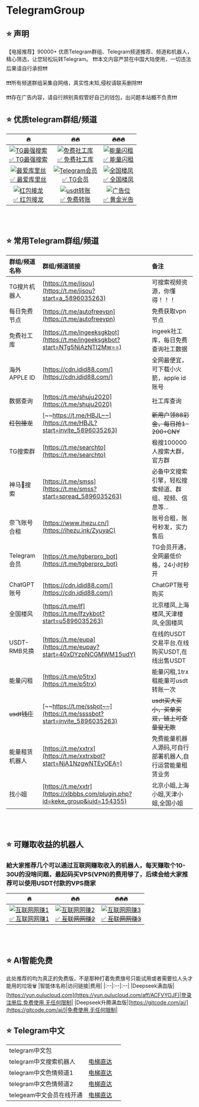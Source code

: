 # TelegramGroup

## ⭐️ 声明
【电报推荐】90000+ 优质Telegram群组、Telegram频道推荐、频道和机器人，精心筛选，让您轻松玩转Telegram。
❗️❗️❗️本文内容严禁在中国大陆使用，一切违法后果请自行承担❗️❗️❗️

❗️❗️❗️所有频道群组采集自网络，真实性未知,侵权请联系删除❗️❗❗️️

❗️❗️❗️存在️广告内容，请自行辨别真假管好自己的钱包，出问题本站概不负责❗️❗️❗️


## ⭐️ 优质telegram群组/频道
|🔥|🔥🔥|🔥🔥🔥|
|:--:|:--:|:--:|
|<a href="https://t.me/jisou?start=a_5896035263" rel="nofollow"><img src="https://i.imgur.com/pyDkVQJ.png" alt="TG最强搜索" data-canonical-src="https://i.imgur.com/pyDkVQJ.png" style="max-width: 100%;"><br>✅ TG最强搜索</a>|<a href="https://t.me/ingeeksgkbot?start=NTg5NjAzNTI2Mw==" rel="nofollow"><img src="https://i.imgur.com/BuCYHhJ.png" alt="免费社工库" data-canonical-src="https://i.imgur.com/BuCYHhJ.png" style="max-width: 100%;"><br>✅ 免费社工库</a>|<a href="https://t.me/p5trx" rel="nofollow"><img src="https://imgur.com/cLC8V66.png" alt="能量闪租" data-canonical-src="https://imgur.com/cLC8V66.png" style="max-width: 100%;"><br>✅ 能量闪租</a>|
|<a href="https://t.me/av91996" rel="nofollow"><img src="https://i.imgur.com/0aH23fN.png" alt="最爱库里丝" data-canonical-src="https://i.imgur.com/0aH23fN.png" style="max-width: 100%;"><br>✅ 最爱库里丝</a>|<a href="https://t.me/tgberpro_bot" rel="nofollow"><img src="https://i.imgur.com/RA7LfM0.png" alt="Telegram会员" data-canonical-src="https://i.imgur.com/RA7LfM0.png" style="max-width: 100%;"><br>✅ TG会员</a>|<a href="https://t.me/lfzykbot?start=u5896035263" rel="nofollow"><img src="https://imgur.com/fL3IWs3.png" alt="全国楼凤" data-canonical-src="https://imgur.com/fL3IWs3.png" style="max-width: 100%;"><br>✅ 全国楼凤</a>|
|<a href="https://t.me/HBJL?start=invite_5896035263" rel="nofollow"><img src="https://i.imgur.com/pkK54TD.png" alt="红包接龙" data-canonical-src="https://i.imgur.com/pkK54TD.png" style="max-width: 100%;"><br>✅ 红包接龙</a>|<a href="https://trx.wssid.com" rel="nofollow"><img src="https://i.imgur.com/MwUkujl.png" alt="usdt转账" data-canonical-src="https://i.imgur.com/MwUkujl.png" style="max-width: 100%;"><br>✅ 免费转账</a>|<a href="https://t.me/GVTRX" rel="nofollow"><img src="https://imgur.com/TrlYIk8.png" alt="广告位" data-canonical-src="https://imgur.com/TrlYIk8.png" style="max-width: 100%;"><br>✅ 黄金光告</a>|

<br>
<br>

## ⭐️ 常用Telegram群组/频道
|群组/频道名称|群组/频道链接|备注|
|:--|:--|:--|
|TG搜片机器人|[https://t.me/jisou](https://t.me/jisou?start=a_5896035263)|可搜索视频资源，你懂得！！！|
|每日免费节点|[https://t.me/autofreevpn](https://t.me/autofreevpn)|免费获取vpn节点|
|免费社工库|[https://t.me/ingeeksgkbot](https://t.me/ingeeksgkbot?start=NTg5NjAzNTI2Mw==)|ingeek社工库，每日免费查询社工数据|
|海外APPLE ID|[https://cdn.idid88.com/](https://cdn.idid88.com/)|全网最便宜，可下载小火箭，apple id账号|
|数据查询|[https://t.me/shuju2020](https://t.me/shuju2020)|社工库查询|
|~~红包接龙~~|[~~https://t.me/HBJL~~](https://t.me/HBJL?start=invite_5896035263)|~~新用户领88彩金，每日抢1-200+CNY~~|
|TG搜索群|[https://t.me/searchto](https://t.me/searchto)|极搜100000人搜索大群，官方群|
|神马🐎搜索|[https://t.me/smss](https://t.me/smss?start=spread_5896035263)|必备中文搜索引擎，轻松搜索频道、群组、视频、信息等...|
|奈飞账号合租|[https://www.ihezu.cn/](https://ihezu.ink/ZyuyaC)|账号合租，账号秒发，实力售后|
|Telegram会员|[https://t.me/tgberpro_bot](https://t.me/tgberpro_bot)|TG会员开通，全网最低价格，24小时秒开|
|ChatGPT账号|[https://cdn.idid88.com/](https://cdn.idid88.com/)|ChatGPT账号购买|
|全国楼风|[https://t.me/lf](https://t.me/lfzykbot?start=u5896035263)|北京楼凤,上海楼凤,天津楼凤,全国楼凤|
|USDT-RMB兑换|[https://t.me/eupa](https://t.me/eupay?start=40xDYzpNCGMWM15udY)|在线的USDT交易平台,在线购买USDT,在线出售USDT|
|能量闪租|[https://t.me/p5trx](https://t.me/p5trx)|能量闪租,1trx租能量可usdt转账一次|
|~~usdt钱庄~~|[~~https://t.me/ssbot~~](https://t.me/ssssbot?start=invite_5896035263)|~~usdt买大买小，买单买双，链上可查童叟无欺~~|
|能量租赁机器人|[https://t.me/xxtrx](https://t.me/xxtrxbot?start=NjA1NzgwNTEyOEA=)|免费能量机器人源码,可自行部署机器人,自行运营能量租赁业务|
|找小姐|[https://t.me/xxtr](https://xlbbbs.com/plugin.php?id=keke_group&iuid=154355)|北京小姐,上海小姐,天津小姐,全国小姐|




<br>
<br>


## ⭐️ 可赚取收益的机器人

### 給大家推荐几个可以通过互联网赚取收入的机器人，每天赚取个10-30U的没啥问题，最起码买VPS(VPN)的费用够了，后续会给大家推荐可以使用USDT付款的VPS商家

|🔥|🔥🔥|🔥🔥🔥|
|:--:|:--:|:--:|
|<a href="https://t.me/jisou?start=a_5896035263" rel="nofollow"><img src="https://i.imgur.com/LX334dP.png" alt="互联网网赚1" data-canonical-src="https://i.imgur.com/LX334dP.png" style="max-width: 100%;"><br>✅ 互联网网赚1</a>|<a href="https://t.me/ingeeksgkbot?start=NTg5NjAzNTI2Mw==" rel="nofollow"><img src="https://i.imgur.com/6ZtsEOe.png" alt="互联网网赚2" data-canonical-src="https://i.imgur.com/6ZtsEOe.png" style="max-width: 100%;"><br>✅ ~~互联网网赚2~~</a>|<a href="https://t.me/HBJL?start=invite_5896035263" rel="nofollow"><img src="https://i.imgur.com/YL3GblF.png" alt="互联网网赚3" data-canonical-src="https://i.imgur.com/YL3GblF.png" style="max-width: 100%;"><br>✅ ~~互联网网赚3~~</a>|

<br>
<br>

## ⭐️ AI智能免费
此处推荐的均为真正的免费版，不是那种打着免费旗号只能试用或者需要拉人头才能用的垃圾🗑️
|智能体名称|访问链接|费用|
|:--|:--|:--|
|Deepseek满血版|[https://yun.oulucloud.com](https://yun.oulucloud.com/aff/ACFVYOJF)|登录注册后,免费使用,无任何限制|
|Deepseek升腾满血版|[https://gitcode.com/ai/](https://gitcode.com/ai/)|免费使用,无任何限制|



## ⭐️ Telegram中文
||||
|:--|:--|:--|
|telegram中文包
|telegram中文搜索机器人|[电梯直达](https://t.me/jisou?start=a_5896035263)||
|telegram中文色情频道1|[电梯直达](https://t.me/av91996)||
|telegram中文色情频道2|[电梯直达](https://t.me/i_SEX_AV)||
|telegeam中文会员在线开通|[电梯直达](@tgberpro_bot)||


